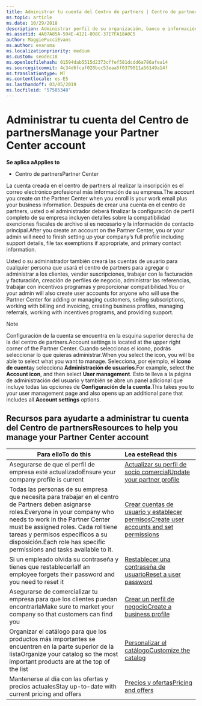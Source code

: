 ```yaml
---
title: Administrar tu cuenta del Centro de partners | Centro de partners
ms.topic: article
ms.date: 10/29/2018
description: Administrar perfil de su organización, banco e información fiscal y los usuarios en el centro de partners.
ms.assetid: 4A07A85A-594E-4121-808C-37E7FA18A0C5
author: MaggiePucciEvans
ms.author: evansma
ms.localizationpriority: medium
ms.custom: seodec18
ms.openlocfilehash: 01594dab5515d2373cffef581dcdd6a786afea14
ms.sourcegitcommit: 4c34d6fcaf020bcc53eaa5f0379011a56149a14f
ms.translationtype: MT
ms.contentlocale: es-ES
ms.lasthandoff: 03/05/2019
ms.locfileid: "57585348"
---
```

# <a name="manage-your-partner-center-account"></a><span data-ttu-id="c8fa7-103">Administrar tu cuenta del Centro de partners</span><span class="sxs-lookup"><span data-stu-id="c8fa7-103">Manage your Partner Center account</span></span>

<span data-ttu-id="c8fa7-104">**Se aplica a**</span><span class="sxs-lookup"><span data-stu-id="c8fa7-104">**Applies to**</span></span>

-  <span data-ttu-id="c8fa7-105">Centro de partners</span><span class="sxs-lookup"><span data-stu-id="c8fa7-105">Partner Center</span></span>

<span data-ttu-id="c8fa7-106">La cuenta creada en el centro de partners al realizar la inscripción es el correo electrónico profesional más información de su empresa.</span><span class="sxs-lookup"><span data-stu-id="c8fa7-106">The account you create on the Partner Center when you enroll is your work email plus your business information.</span></span> <span data-ttu-id="c8fa7-107">Después de crear una cuenta en el centro de partners, usted o el administrador deberá finalizar la configuración de perfil completo de su empresa incluyen detalles sobre la compatibilidad exenciones fiscales de archivo si es necesario y la información de contacto principal.</span><span class="sxs-lookup"><span data-stu-id="c8fa7-107">After you create an account on the Partner Center, you or your admin will need to finish setting up your company’s full profile including support details, file tax exemptions if appropriate, and primary contact information.</span></span> 

<span data-ttu-id="c8fa7-108">Usted o su administrador también creará las cuentas de usuario para cualquier persona que usará el centro de partners para agregar o administrar a los clientes, vender suscripciones, trabajar con la facturación y facturación, creación de perfiles de negocio, administrar las referencias, trabajar con incentivos programas y proporcionar compatibilidad.</span><span class="sxs-lookup"><span data-stu-id="c8fa7-108">You or your admin will also create user accounts for anyone who will use the Partner Center for adding or managing customers, selling subscriptions, working with billing and invoicing, creating business profiles, managing referrals, working with incentives programs, and providing support.</span></span>

>[!NOTE]
><span data-ttu-id="c8fa7-109">Configuración de la cuenta se encuentra en la esquina superior derecha de la del centro de partners.</span><span class="sxs-lookup"><span data-stu-id="c8fa7-109">Account settings is located at the upper right corner of the Partner Center.</span></span> <span data-ttu-id="c8fa7-110">Cuando seleccionas el icono, podrás seleccionar lo que quieras administrar.</span><span class="sxs-lookup"><span data-stu-id="c8fa7-110">When you select the icon, you will be able to select what you want to manage.</span></span> <span data-ttu-id="c8fa7-111">Selecciona, por ejemplo, el **icono de cuenta**y selecciona **Administración de usuarios**.</span><span class="sxs-lookup"><span data-stu-id="c8fa7-111">For example, select the **Account icon**, and then select **User management**.</span></span> <span data-ttu-id="c8fa7-112">Esto te lleva a la página de administración del usuario y también se abre un panel adicional que incluye todas las opciones de **Configuración de la cuenta**.</span><span class="sxs-lookup"><span data-stu-id="c8fa7-112">This takes you to your user management page and also opens up an additional pane that includes all **Account settings** options.</span></span>


## <a name="resources-to-help-you-manage-your-partner-center-account"></a><span data-ttu-id="c8fa7-113">Recursos para ayudarte a administrar tu cuenta del Centro de partners</span><span class="sxs-lookup"><span data-stu-id="c8fa7-113">Resources to help you manage your Partner Center account</span></span>

|<span data-ttu-id="c8fa7-114">**Para ello**</span><span class="sxs-lookup"><span data-stu-id="c8fa7-114">**To do this**</span></span>   |<span data-ttu-id="c8fa7-115">**Lea este**</span><span class="sxs-lookup"><span data-stu-id="c8fa7-115">**Read this**</span></span>   |
|-----------------------|:-----------------------|
|<span data-ttu-id="c8fa7-116">Asegurarse de que el perfil de empresa esté actualizado</span><span class="sxs-lookup"><span data-stu-id="c8fa7-116">Ensure your company profile is current</span></span>   |[<span data-ttu-id="c8fa7-117">Actualizar su perfil de socio comercial</span><span class="sxs-lookup"><span data-stu-id="c8fa7-117">Update your partner profile</span></span>](update-your-partner-profile.md)|
|<span data-ttu-id="c8fa7-118">Todas las personas de su empresa que necesita para trabajar en el centro de Partners deben asignarse roles.</span><span class="sxs-lookup"><span data-stu-id="c8fa7-118">Everyone in your company who needs to work in the Partner Center must be assigned roles.</span></span> <span data-ttu-id="c8fa7-119">Cada rol tiene tareas y permisos específicos a su disposición.</span><span class="sxs-lookup"><span data-stu-id="c8fa7-119">Each role has specific permissions and tasks available to it.</span></span>|[<span data-ttu-id="c8fa7-120">Crear cuentas de usuario y establecer permisos</span><span class="sxs-lookup"><span data-stu-id="c8fa7-120">Create user accounts and set permissions</span></span>](create-user-accounts-and-set-permissions.md)|
|<span data-ttu-id="c8fa7-121">Si un empleado olvida su contraseña y tienes que restablecerla</span><span class="sxs-lookup"><span data-stu-id="c8fa7-121">If an employee forgets their password and you need to reset it</span></span>  |[<span data-ttu-id="c8fa7-122">Restablecer una contraseña de usuario</span><span class="sxs-lookup"><span data-stu-id="c8fa7-122">Reset a user password</span></span>](reset-a-user-password.md)|
|<span data-ttu-id="c8fa7-123">Asegurarse de comercializar tu empresa para que los clientes puedan encontrarla</span><span class="sxs-lookup"><span data-stu-id="c8fa7-123">Make sure to market your company so that customers can find you</span></span>   |[<span data-ttu-id="c8fa7-124">Crear un perfil de negocio</span><span class="sxs-lookup"><span data-stu-id="c8fa7-124">Create a business profile</span></span>](create-a-marketing-profile.md)|
|<span data-ttu-id="c8fa7-125">Organizar el catálogo para que los productos más importantes se encuentren en la parte superior de la lista</span><span class="sxs-lookup"><span data-stu-id="c8fa7-125">Organize your catalog so the most important products are at the top of the list</span></span>   |[<span data-ttu-id="c8fa7-126">Personalizar el catálogo</span><span class="sxs-lookup"><span data-stu-id="c8fa7-126">Customize the catalog</span></span>](customize-the-catalog.md)|
|<span data-ttu-id="c8fa7-127">Mantenerse al día con las ofertas y precios actuales</span><span class="sxs-lookup"><span data-stu-id="c8fa7-127">Stay up-to-date with current pricing and offers</span></span>   |[<span data-ttu-id="c8fa7-128">Precios y ofertas</span><span class="sxs-lookup"><span data-stu-id="c8fa7-128">Pricing and offers</span></span>](pricing-and-offers.md)|













 

 



